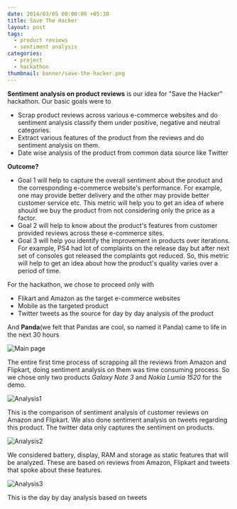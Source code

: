 ```yaml
---
date: 2014/03/05 00:00:00 +05:30
title: Save The Hacker
layout: post
tags:
  - product reviews
  - sentiment analysis
categories:
  - project
  - hackathon
thumbnail: banner/save-the-hacker.png
---
```


**Sentiment analysis on product reviews** is our idea for "Save the Hacker" hackathon. Our basic goals were to

* Scrap product reviews across various e-commerce websites and do sentiment analysis classify them under positive, negative and neutral categories.
* Extract various features of the product from the reviews and do sentiment analysis on them.
* Date wise analysis of the product from common data source like Twitter

**Outcome?**

* Goal 1 will help to capture the overall sentiment about the product and the corresponding e-commerce website's performance. For example, one may provide better delivery and the other may provide better customer service etc. This metric will help you to get an idea of where should we buy the product from not considering only the price as a factor.
* Goal 2 will help to know about the product's features from customer provided reviews across these e-commerce sites.
* Goal 3 will help you identify the improvement in products over iterations. For example, PS4 had lot of complaints on the release day but after next set of consoles got released the complaints got reduced. So, this metric will help to get an idea about how the product's quality varies over a period of time.


For the hackathon, we chose to proceed only with

* Flikart and Amazon as the target e-commerce websites
* Mobile as the targeted product
* Twitter tweets as the source for day by day analysis of the product

And **Panda**(we felt that Pandas are cool, so named it Panda) came to life in the next 30 hours

![Main page](http://i.imgur.com/zUbNOSw.png)

The entire first time process of scrapping all the reviews from Amazon and Flipkart, doing sentiment analysis on them was time consuming process. So we chose only two products *Galaxy Note 3* and *Nokia Lumia 1520* for the demo.

![Analysis1](http://i.imgur.com/92wlCJF.png)

This is the comparison of sentiment analysis of customer reviews on Amazon and Flipkart. We also done sentiment analysis on tweets regarding this product. The twitter data only captures the sentiment on products.

![Analysis2](http://i.imgur.com/By5B6j2.png)

We considered battery, display, RAM and storage as static features that will be analyzed. These are based on reviews from Amazon, Flipkart and tweets that spoke about these features.

![Analysis3](http://i.imgur.com/ZNX4Pqt.png)

This is the day by day analysis based on tweets
